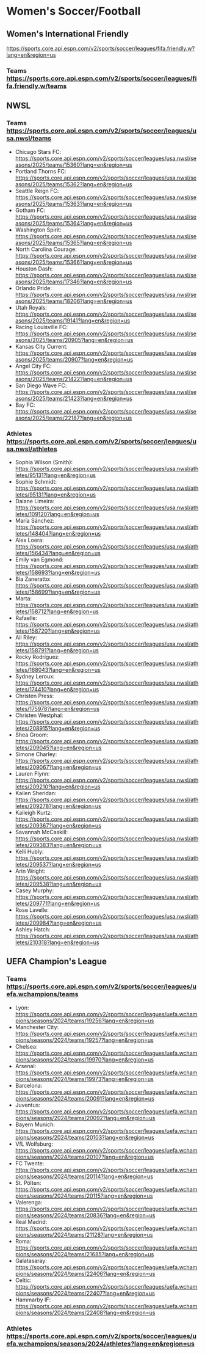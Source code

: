 

# Women's Soccer/Football

## Women's International Friendly 

https://sports.core.api.espn.com/v2/sports/soccer/leagues/fifa.friendly.w?lang=en&region=us

### Teams https://sports.core.api.espn.com/v2/sports/soccer/leagues/fifa.friendly.w/teams

## NWSL 

### Teams https://sports.core.api.espn.com/v2/sports/soccer/leagues/usa.nwsl/teams
- Chicago Stars FC: https://sports.core.api.espn.com/v2/sports/soccer/leagues/usa.nwsl/seasons/2025/teams/15360?lang=en&region=us
- Portland Thorns FC: https://sports.core.api.espn.com/v2/sports/soccer/leagues/usa.nwsl/seasons/2025/teams/15362?lang=en&region=us
- Seattle Reign FC: https://sports.core.api.espn.com/v2/sports/soccer/leagues/usa.nwsl/seasons/2025/teams/15363?lang=en&region=us
- Gotham FC: https://sports.core.api.espn.com/v2/sports/soccer/leagues/usa.nwsl/seasons/2025/teams/15364?lang=en&region=us
- Washington Spirit: https://sports.core.api.espn.com/v2/sports/soccer/leagues/usa.nwsl/seasons/2025/teams/15365?lang=en&region=us
- North Carolina Courage: https://sports.core.api.espn.com/v2/sports/soccer/leagues/usa.nwsl/seasons/2025/teams/15366?lang=en&region=us
- Houston Dash: https://sports.core.api.espn.com/v2/sports/soccer/leagues/usa.nwsl/seasons/2025/teams/17346?lang=en&region=us
- Orlando Pride: https://sports.core.api.espn.com/v2/sports/soccer/leagues/usa.nwsl/seasons/2025/teams/18206?lang=en&region=us
- Utah Royals: https://sports.core.api.espn.com/v2/sports/soccer/leagues/usa.nwsl/seasons/2025/teams/19141?lang=en&region=us
- Racing Louisville FC: https://sports.core.api.espn.com/v2/sports/soccer/leagues/usa.nwsl/seasons/2025/teams/20905?lang=en&region=us
- Kansas City Current: https://sports.core.api.espn.com/v2/sports/soccer/leagues/usa.nwsl/seasons/2025/teams/20907?lang=en&region=us
- Angel City FC: https://sports.core.api.espn.com/v2/sports/soccer/leagues/usa.nwsl/seasons/2025/teams/21422?lang=en&region=us
- San Diego Wave FC: https://sports.core.api.espn.com/v2/sports/soccer/leagues/usa.nwsl/seasons/2025/teams/21423?lang=en&region=us
- Bay FC: https://sports.core.api.espn.com/v2/sports/soccer/leagues/usa.nwsl/seasons/2025/teams/22187?lang=en&region=us

### Athletes https://sports.core.api.espn.com/v2/sports/soccer/leagues/usa.nwsl/athletes
- Sophia Wilson (Smith): https://sports.core.api.espn.com/v2/sports/soccer/leagues/usa.nwsl/athletes/95131?lang=en&region=us
- Sophie Schmidt: https://sports.core.api.espn.com/v2/sports/soccer/leagues/usa.nwsl/athletes/95131?lang=en&region=us
- Daiane Limeira: https://sports.core.api.espn.com/v2/sports/soccer/leagues/usa.nwsl/athletes/109120?lang=en&region=us
- María Sánchez: https://sports.core.api.espn.com/v2/sports/soccer/leagues/usa.nwsl/athletes/148404?lang=en&region=us
- Alex Loera: https://sports.core.api.espn.com/v2/sports/soccer/leagues/usa.nwsl/athletes/156434?lang=en&region=us
- Emily van Egmond: https://sports.core.api.espn.com/v2/sports/soccer/leagues/usa.nwsl/athletes/158693?lang=en&region=us
- Bia Zaneratto: https://sports.core.api.espn.com/v2/sports/soccer/leagues/usa.nwsl/athletes/158699?lang=en&region=us
- Marta: https://sports.core.api.espn.com/v2/sports/soccer/leagues/usa.nwsl/athletes/158712?lang=en&region=us
- Rafaelle: https://sports.core.api.espn.com/v2/sports/soccer/leagues/usa.nwsl/athletes/158720?lang=en&region=us
- Ali Riley: https://sports.core.api.espn.com/v2/sports/soccer/leagues/usa.nwsl/athletes/158791?lang=en&region=us
- Rocky Rodríguez: https://sports.core.api.espn.com/v2/sports/soccer/leagues/usa.nwsl/athletes/168043?lang=en&region=us
- Sydney Leroux: https://sports.core.api.espn.com/v2/sports/soccer/leagues/usa.nwsl/athletes/174410?lang=en&region=us
- Christen Press: https://sports.core.api.espn.com/v2/sports/soccer/leagues/usa.nwsl/athletes/175978?lang=en&region=us
- Christen Westphal: https://sports.core.api.espn.com/v2/sports/soccer/leagues/usa.nwsl/athletes/208915?lang=en&region=us
- Shea Groom: https://sports.core.api.espn.com/v2/sports/soccer/leagues/usa.nwsl/athletes/209045?lang=en&region=us
- Simone Charley: https://sports.core.api.espn.com/v2/sports/soccer/leagues/usa.nwsl/athletes/209067?lang=en&region=us
- Lauren Flynn: https://sports.core.api.espn.com/v2/sports/soccer/leagues/usa.nwsl/athletes/209210?lang=en&region=us
- Kailen Sheridan: https://sports.core.api.espn.com/v2/sports/soccer/leagues/usa.nwsl/athletes/209278?lang=en&region=us
- Kaileigh Kurtz: https://sports.core.api.espn.com/v2/sports/soccer/leagues/usa.nwsl/athletes/209367?lang=en&region=us
- Savannah McCaskill: https://sports.core.api.espn.com/v2/sports/soccer/leagues/usa.nwsl/athletes/209383?lang=en&region=us
- Kelli Hubly: https://sports.core.api.espn.com/v2/sports/soccer/leagues/usa.nwsl/athletes/209537?lang=en&region=us
- Arin Wright: https://sports.core.api.espn.com/v2/sports/soccer/leagues/usa.nwsl/athletes/209538?lang=en&region=us
- Casey Murphy: https://sports.core.api.espn.com/v2/sports/soccer/leagues/usa.nwsl/athletes/209771?lang=en&region=us
- Rose Lavelle: https://sports.core.api.espn.com/v2/sports/soccer/leagues/usa.nwsl/athletes/209984?lang=en&region=us
- Ashley Hatch: https://sports.core.api.espn.com/v2/sports/soccer/leagues/usa.nwsl/athletes/210318?lang=en&region=us


## UEFA Champion's League

### Teams https://sports.core.api.espn.com/v2/sports/soccer/leagues/uefa.wchampions/teams
- Lyon: https://sports.core.api.espn.com/v2/sports/soccer/leagues/uefa.wchampions/seasons/2024/teams/19256?lang=en&region=us
- Manchester City: https://sports.core.api.espn.com/v2/sports/soccer/leagues/uefa.wchampions/seasons/2024/teams/19257?lang=en&region=us
- Chelsea: https://sports.core.api.espn.com/v2/sports/soccer/leagues/uefa.wchampions/seasons/2024/teams/19970?lang=en&region=us
- Arsenal: https://sports.core.api.espn.com/v2/sports/soccer/leagues/uefa.wchampions/seasons/2024/teams/19973?lang=en&region=us
- Barcelona: https://sports.core.api.espn.com/v2/sports/soccer/leagues/uefa.wchampions/seasons/2024/teams/20091?lang=en&region=us
- Juventus: https://sports.core.api.espn.com/v2/sports/soccer/leagues/uefa.wchampions/seasons/2024/teams/20092?lang=en&region=us
- Bayern Munich: https://sports.core.api.espn.com/v2/sports/soccer/leagues/uefa.wchampions/seasons/2024/teams/20103?lang=en&region=us
- VfL Wolfsburg: https://sports.core.api.espn.com/v2/sports/soccer/leagues/uefa.wchampions/seasons/2024/teams/20107?lang=en&region=us
- FC Twente: https://sports.core.api.espn.com/v2/sports/soccer/leagues/uefa.wchampions/seasons/2024/teams/20114?lang=en&region=us
- St. Pölten: https://sports.core.api.espn.com/v2/sports/soccer/leagues/uefa.wchampions/seasons/2024/teams/20115?lang=en&region=us
- Valerenga: https://sports.core.api.espn.com/v2/sports/soccer/leagues/uefa.wchampions/seasons/2024/teams/20836?lang=en&region=us
- Real Madrid: https://sports.core.api.espn.com/v2/sports/soccer/leagues/uefa.wchampions/seasons/2024/teams/21128?lang=en&region=us
- Roma: https://sports.core.api.espn.com/v2/sports/soccer/leagues/uefa.wchampions/seasons/2024/teams/21685?lang=en&region=us
- Galatasaray: https://sports.core.api.espn.com/v2/sports/soccer/leagues/uefa.wchampions/seasons/2024/teams/22406?lang=en&region=us
- Celtic: https://sports.core.api.espn.com/v2/sports/soccer/leagues/uefa.wchampions/seasons/2024/teams/22407?lang=en&region=us
- Hammarby IF: https://sports.core.api.espn.com/v2/sports/soccer/leagues/uefa.wchampions/seasons/2024/teams/22408?lang=en&region=us

### Athletes https://sports.core.api.espn.com/v2/sports/soccer/leagues/uefa.wchampions/seasons/2024/athletes?lang=en&region=us
